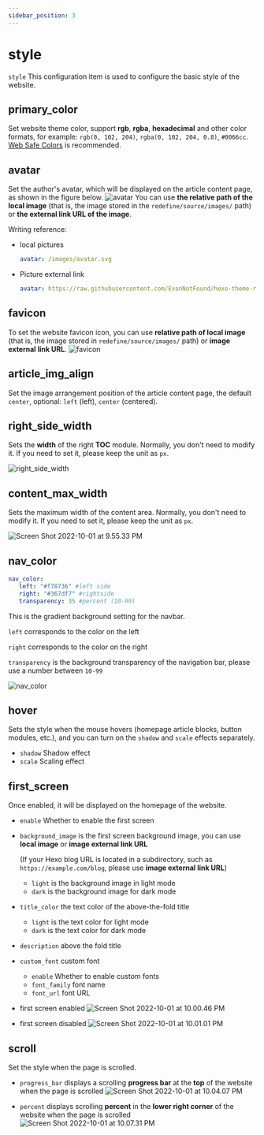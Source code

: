 ```yaml
---
sidebar_position: 3
---
```


# style

`style` This configuration item is used to configure the basic style of the website.

## primary_color

Set website theme color, support **rgb**, **rgba**, **hexadecimal** and other color formats, for example: `rgb(0, 102, 204)`, `rgba(0, 102, 204, 0.8)`, `#0066cc`. [Web Safe Colors](https://www.bootcss.com/p/websafecolors/) is recommended.

## avatar

Set the author's avatar, which will be displayed on the article content page, as shown in the figure below.
![avatar](https://evan.beee.top/img/Screen%20Shot%202022-12-11%20at%205.44.13%20PM.png)
You can use **the relative path of the local image** (that is, the image stored in the `redefine/source/images/` path) or **the external link URL of the image**.

Writing reference:

- local pictures

   ```yaml
   avatar: /images/avatar.svg
   ```

- Picture external link

   ```yaml
   avatar: https://raw.githubusercontent.com/EvanNotFound/hexo-theme-redefine/main/source/images/avatar.svg
   ```

## favicon

To set the website favicon icon, you can use **relative path of local image** (that is, the image stored in `redefine/source/images/` path) or **image external link URL**.
![favicon](https://evan.beee.top/img/Screen%20Shot%202022-12-11%20at%205.42.21%20PM.png)

## article\_img_align

Set the image arrangement position of the article content page, the default `center`, optional: `left` (left), `center` (centered).

## right_side_width

Sets the **width** of the right **TOC** module. Normally, you don't need to modify it. If you need to set it, please keep the unit as `px`.

![right_side_width](https://evan.beee.top/img/Screen%20Shot%202022-12-11%20at%205.40.48%20PM.png)

## content\_max\_width

Sets the maximum width of the content area. Normally, you don't need to modify it. If you need to set it, please keep the unit as `px`.

![Screen Shot 2022-10-01 at 9.55.33 PM](https://evan.beee.top/img/Screen%20Shot%202022-10-01%20at%209.55.33%20PM.png)

## nav_color

```yml
nav_color:
   left: "#f78736" #left side
   right: "#367df7" #rightside
   transparency: 35 #percent (10-99)
```

This is the gradient background setting for the navbar.

`left` corresponds to the color on the left

`right` corresponds to the color on the right

`transparency` is the background transparency of the navigation bar, please use a number between `10-99`

![nav_color](https://evan.beee.top/img/Screen%20Shot%202022-12-11%20at%205.46.35%20PM.png)

## hover

Sets the style when the mouse hovers (homepage article blocks, button modules, etc.), and you can turn on the `shadow` and `scale` effects separately.

- `shadow` Shadow effect
- `scale` Scaling effect

## first_screen

Once enabled, it will be displayed on the homepage of the website.

- `enable` Whether to enable the first screen

- `background_image` is the first screen background image, you can use **local image** or **image external link URL**

   (If your Hexo blog URL is located in a subdirectory, such as `https://example.com/blog`, please use **image external link URL**)

   - `light` is the background image in light mode
   - `dark` is the background image for dark mode

- `title_color` the text color of the above-the-fold title

   - `light` is the text color for light mode
   - `dark` is the text color for dark mode

- `description` above the fold title

- `custom_font` custom font

   - `enable` Whether to enable custom fonts
   - `font_family` font name
   - `font_url` font URL

- first screen enabled
  ![Screen Shot 2022-10-01 at 10.00.46 PM](https://evan.beee.top/img/Screen%20Shot%202022-10-01%20at%2010.00.46%20PM.png)

- first screen disabled
  ![Screen Shot 2022-10-01 at 10.01.01 PM](https://evan.beee.top/img/Screen%20Shot%202022-10-01%20at%2010.01.01%20PM.png)

## scroll

Set the style when the page is scrolled.

- `progress_bar` displays a scrolling **progress bar** at the **top** of the website when the page is scrolled
  ![Screen Shot 2022-10-01 at 10.04.07 PM](https://evan.beee.top/img/Screen%20Shot%202022-10-01%20at%2010.04.07%20PM.png)

- `percent` displays scrolling **percent** in the **lower right corner** of the website when the page is scrolled
  ![Screen Shot 2022-10-01 at 10.07.31 PM](https://evan.beee.top/img/Screen%20Shot%202022-10-01%20at%2010.07.31%20PM.png)
